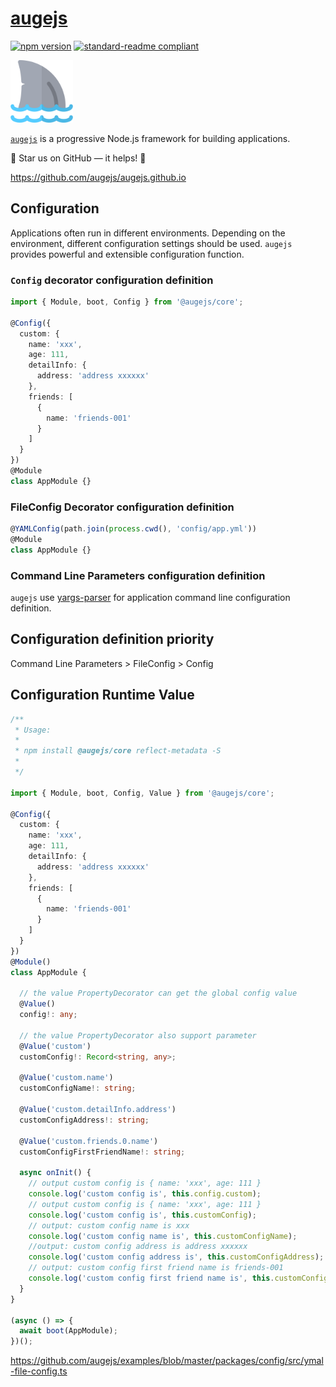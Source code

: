 # [augejs](https://github.com/augejs/augejs.github.io)

[![npm version](https://badge.fury.io/js/%40augejs%2Fcore.svg)](https://www.npmjs.com/package/@augejs/core) [![standard-readme compliant](https://img.shields.io/badge/readme%20style-standard-brightgreen.svg?style=flat-square)](https://github.com/RichardLitt/standard-readme)

<img height="100px" src="../../docs/assets/logo.svg">

[`augejs`](https://github.com/augejs/augejs.github.io) is a progressive Node.js framework for building applications.

:star2: Star us on GitHub — it helps! :clap:

https://github.com/augejs/augejs.github.io

## Configuration

Applications often run in different environments.  Depending on the environment, different configuration settings should be used. `augejs` provides powerful and extensible configuration function.

### `Config` decorator configuration definition

```ts
import { Module, boot, Config } from '@augejs/core';

@Config({
  custom: {
    name: 'xxx',
    age: 111,
    detailInfo: {
      address: 'address xxxxxx'
    },
    friends: [
      {
        name: 'friends-001'
      }
    ]
  }
})
@Module
class AppModule {}
```

### FileConfig Decorator configuration definition

```ts
@YAMLConfig(path.join(process.cwd(), 'config/app.yml'))
@Module
class AppModule {}
```

### Command Line Parameters configuration definition

`augejs` use [yargs-parser](https://github.com/yargs/yargs-parser) for application command line configuration definition.

## Configuration definition priority

Command Line Parameters > FileConfig > Config

## Configuration Runtime Value

```ts
/**
 * Usage:
 * 
 * npm install @augejs/core reflect-metadata -S
 * 
 */

import { Module, boot, Config, Value } from '@augejs/core';

@Config({
  custom: {
    name: 'xxx',
    age: 111,
    detailInfo: {
      address: 'address xxxxxx'
    },
    friends: [
      {
        name: 'friends-001'
      }
    ]
  }
})
@Module()
class AppModule {

  // the value PropertyDecorator can get the global config value
  @Value()
  config!: any;

  // the value PropertyDecorator also support parameter
  @Value('custom')
  customConfig!: Record<string, any>;

  @Value('custom.name')
  customConfigName!: string;

  @Value('custom.detailInfo.address')
  customConfigAddress!: string;

  @Value('custom.friends.0.name')
  customConfigFirstFriendName!: string;

  async onInit() {
    // output custom config is { name: 'xxx', age: 111 }
    console.log('custom config is', this.config.custom);
    // output custom config is { name: 'xxx', age: 111 }
    console.log('custom config is', this.customConfig);
    // output: custom config name is xxx
    console.log('custom config name is', this.customConfigName);
    //output: custom config address is address xxxxxx
    console.log('custom config address is', this.customConfigAddress);
    // output: custom config first friend name is friends-001
    console.log('custom config first friend name is', this.customConfigFirstFriendName);
  }
}

(async () => {
  await boot(AppModule);
})();
```

https://github.com/augejs/examples/blob/master/packages/config/src/ymal-file-config.ts


